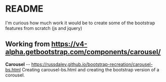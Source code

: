 # README
I'm curious how much work it would be to create some of the bootstrap features from scratch (js and jquery)

## Working from https://v4-alpha.getbootstrap.com/components/carousel/

**Carousel**  --  https://russdaley.github.io/bootstrap-recreation/carousel-bs.html
Creating carousel-bs.html and creating the bootstrap version of a corousel.
